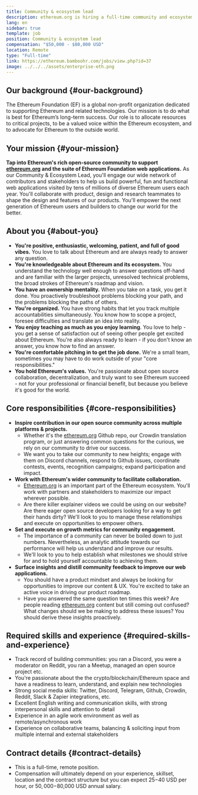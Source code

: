 ```yaml
---
title: Community & ecosystem lead
description: ethereum.org is hiring a full-time community and ecosystem manager
lang: en
sidebar: true
template: job
position: Community & ecosystem lead
compensation: "$50,000 - $80,000 USD"
location: Remote
type: "Full-time"
link: https://ethereum.bamboohr.com/jobs/view.php?id=37
image: ../../../assets/enterprise-eth.png
---
```


## Our background {#our-background}

The Ethereum Foundation (EF) is a global non-profit organization dedicated to supporting Ethereum and related technologies. Our mission is to do what is best for Ethereum’s long-term success. Our role is to allocate resources to critical projects, to be a valued voice within the Ethereum ecosystem, and to advocate for Ethereum to the outside world.

## Your mission {#your-mission}

**Tap into Ethereum's rich open-source community to support [ethereum.org](/) and the suite of Ethereum Foundation web applications.** As our Community & Ecosystem Lead, you'll engage our wide network of contributors and stakeholders to help us build powerful, fun and functional web applications visited by tens of millions of diverse Ethereum users each year. You'll collaborate with product, design and research teammates to shape the design and features of our products. You'll empower the next generation of Ethereum users and builders to change our world for the better.

## About you {#about-you}

- **You're positive, enthusiastic, welcoming, patient, and full of good vibes.** You love to talk about Ethereum and are always ready to answer any question.
- **You're knowledgeable about Ethereum and its ecosystem.** You understand the technology well enough to answer questions off-hand and are familiar with the larger projects, unresolved technical problems, the broad strokes of Ethereum's roadmap and vision.
- **You have an ownership mentality.** When you take on a task, you get it done. You proactively troubleshoot problems blocking your path, and the problems blocking the paths of others.
- **You're organized.** You have strong habits that let you track multiple accountabilities simultaneously. You know how to scope a project, foresee difficulties and translate an idea into reality.
- **You enjoy teaching as much as you enjoy learning**. You love to help - you get a sense of satisfaction out of seeing other people get excited about Ethereum. You're also always ready to learn - if you don't know an answer, you know how to find an answer.
- **You're comfortable pitching in to get the job done.** We're a small team, sometimes you may have to do work outside of your "core responsibilities."
- **You hold Ethereum's values.** You're passionate about open source collaboration, decentralization, and truly want to see Ethereum succeed - not for your professional or financial benefit, but because you believe it's good for the world.

## Core responsibilities {#core-responsibilities}

- **Inspire contribution in our open source community across multiple platforms & projects.**
    - Whether it's the [ethereum.org](/) Github repo, our Crowdin translation program, or just answering common questions for the curious, we rely on our community to drive our success.
    - We want you to take our community to new heights; engage with them on Discord channels, respond to Github issues, coordinate contests, events, recognition campaigns; expand participation and impact.
- **Work with Ethereum's wider community to facilitate collaboration.**
    - [Ethereum.org](/) is an important part of the Ethereum ecosystem. You'll work with partners and stakeholders to maximize our impact wherever possible.
    - Are there killer explainer videos we could be using on our website? Are there eager open source developers looking for a way to get their hands dirty? We'll look to you to manage these relationships and execute on opportunities to empower others.
- **Set and execute on growth metrics for community engagement.**
    - The importance of a community can never be boiled down to just numbers. Nevertheless, an analytic attitude towards our performance will help us understand and improve our results.
    - We'll look to you to help establish what milestones we should strive for and to hold yourself accountable to achieving them.
- **Surface insights and distill community feedback to improve our web applications.**
    - You should have a product mindset and always be looking for opportunities to improve our content & UX. You're excited to take an active voice in driving our product roadmap.
    - Have you answered the same question ten times this week? Are people reading [ethereum.org](/) content but still coming out confused? What changes should we be making to address these issues? You should derive these insights proactively.

## Required skills and experience {#required-skills-and-experience}

- Track record of building communities: you ran a Discord, you were a moderator on Reddit, you ran a Meetup, managed an open source project etc.
- You're passionate about the the crypto/blockchain/Ethereum space and have a readiness to learn, understand, and explain new technologies
- Strong social media skills: Twitter, Discord, Telegram, Github, Crowdin, Reddit, Slack & Zapier integrations, etc.
- Excellent English writing and communication skills, with strong interpersonal skills and attention to detail
- Experience in an agile work environment as well as remote/asynchronous work
- Experience on collaborative teams, balancing & soliciting input from multiple internal and external stakeholders

## Contract details {#contract-details}

- This is a full-time, remote position.
- Compensation will ultimately depend on your experience, skillset, location and the contract structure but you can expect $25-$40 USD per hour, or $50,000-$80,000 USD annual salary.
